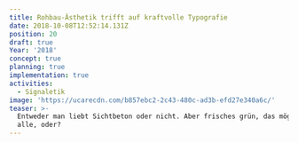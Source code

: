 ```yaml
---
title: Rohbau-Ästhetik trifft auf kraftvolle Typografie
date: 2018-10-08T12:52:14.131Z
position: 20
draft: true
Year: '2018'
concept: true
planning: true
implementation: true
activities:
  - Signaletik
image: 'https://ucarecdn.com/b857ebc2-2c43-480c-ad3b-efd27e340a6c/'
teaser: >-
  Entweder man liebt Sichtbeton oder nicht. Aber frisches grün, das mögen doch
  alle, oder?
---
```


